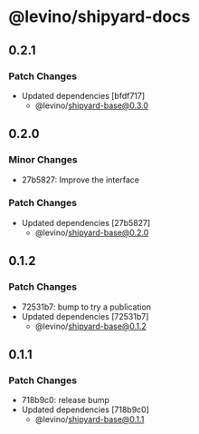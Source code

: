 # @levino/shipyard-docs

## 0.2.1

### Patch Changes

- Updated dependencies [bfdf717]
  - @levino/shipyard-base@0.3.0

## 0.2.0

### Minor Changes

- 27b5827: Improve the interface

### Patch Changes

- Updated dependencies [27b5827]
  - @levino/shipyard-base@0.2.0

## 0.1.2

### Patch Changes

- 72531b7: bump to try a publication
- Updated dependencies [72531b7]
  - @levino/shipyard-base@0.1.2

## 0.1.1

### Patch Changes

- 718b9c0: release bump
- Updated dependencies [718b9c0]
  - @levino/shipyard-base@0.1.1

